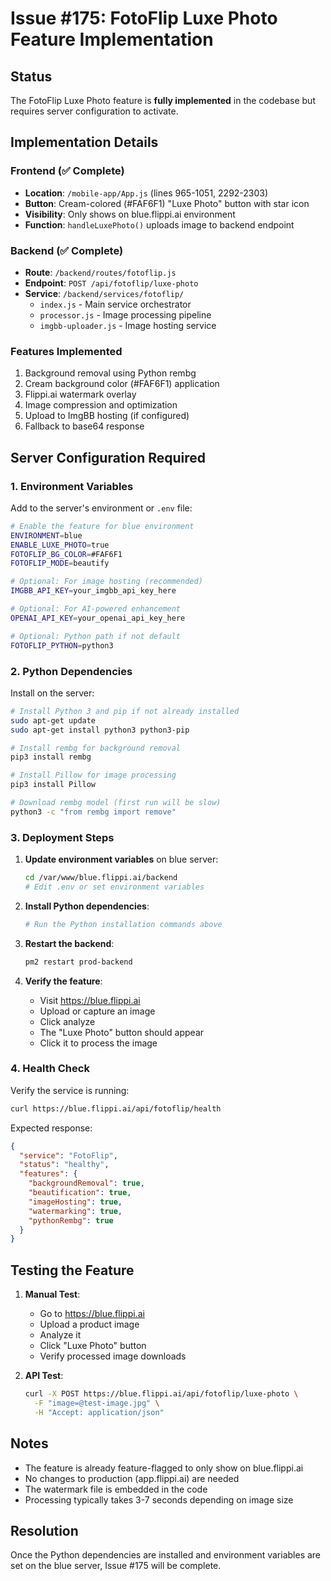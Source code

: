 # Issue #175: FotoFlip Luxe Photo Feature Implementation

## Status
The FotoFlip Luxe Photo feature is **fully implemented** in the codebase but requires server configuration to activate.

## Implementation Details

### Frontend (✅ Complete)
- **Location**: `/mobile-app/App.js` (lines 965-1051, 2292-2303)
- **Button**: Cream-colored (#FAF6F1) "Luxe Photo" button with star icon
- **Visibility**: Only shows on blue.flippi.ai environment
- **Function**: `handleLuxePhoto()` uploads image to backend endpoint

### Backend (✅ Complete)
- **Route**: `/backend/routes/fotoflip.js`
- **Endpoint**: `POST /api/fotoflip/luxe-photo`
- **Service**: `/backend/services/fotoflip/`
  - `index.js` - Main service orchestrator
  - `processor.js` - Image processing pipeline
  - `imgbb-uploader.js` - Image hosting service

### Features Implemented
1. Background removal using Python rembg
2. Cream background color (#FAF6F1) application
3. Flippi.ai watermark overlay
4. Image compression and optimization
5. Upload to ImgBB hosting (if configured)
6. Fallback to base64 response

## Server Configuration Required

### 1. Environment Variables
Add to the server's environment or `.env` file:
```bash
# Enable the feature for blue environment
ENVIRONMENT=blue
ENABLE_LUXE_PHOTO=true
FOTOFLIP_BG_COLOR=#FAF6F1
FOTOFLIP_MODE=beautify

# Optional: For image hosting (recommended)
IMGBB_API_KEY=your_imgbb_api_key_here

# Optional: For AI-powered enhancement
OPENAI_API_KEY=your_openai_api_key_here

# Optional: Python path if not default
FOTOFLIP_PYTHON=python3
```

### 2. Python Dependencies
Install on the server:
```bash
# Install Python 3 and pip if not already installed
sudo apt-get update
sudo apt-get install python3 python3-pip

# Install rembg for background removal
pip3 install rembg

# Install Pillow for image processing
pip3 install Pillow

# Download rembg model (first run will be slow)
python3 -c "from rembg import remove"
```

### 3. Deployment Steps

1. **Update environment variables** on blue server:
   ```bash
   cd /var/www/blue.flippi.ai/backend
   # Edit .env or set environment variables
   ```

2. **Install Python dependencies**:
   ```bash
   # Run the Python installation commands above
   ```

3. **Restart the backend**:
   ```bash
   pm2 restart prod-backend
   ```

4. **Verify the feature**:
   - Visit https://blue.flippi.ai
   - Upload or capture an image
   - Click analyze
   - The "Luxe Photo" button should appear
   - Click it to process the image

### 4. Health Check
Verify the service is running:
```bash
curl https://blue.flippi.ai/api/fotoflip/health
```

Expected response:
```json
{
  "service": "FotoFlip",
  "status": "healthy",
  "features": {
    "backgroundRemoval": true,
    "beautification": true,
    "imageHosting": true,
    "watermarking": true,
    "pythonRembg": true
  }
}
```

## Testing the Feature

1. **Manual Test**:
   - Go to https://blue.flippi.ai
   - Upload a product image
   - Analyze it
   - Click "Luxe Photo" button
   - Verify processed image downloads

2. **API Test**:
   ```bash
   curl -X POST https://blue.flippi.ai/api/fotoflip/luxe-photo \
     -F "image=@test-image.jpg" \
     -H "Accept: application/json"
   ```

## Notes
- The feature is already feature-flagged to only show on blue.flippi.ai
- No changes to production (app.flippi.ai) are needed
- The watermark file is embedded in the code
- Processing typically takes 3-7 seconds depending on image size

## Resolution
Once the Python dependencies are installed and environment variables are set on the blue server, Issue #175 will be complete.